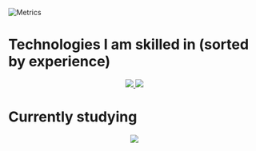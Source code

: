 ![Metrics](https://metrics.lecoq.io/TrejoIvan?template=classic&base.activity=0&base.community=0&base.repositories=0&base.metadata=0&isocalendar=1&languages=1&lines=1&repositories=1&achievements=1&introduction=1&base.indepth=false&base.hireable=false&repositories=100&repositories.batch=100&repositories.forks=false&repositories.affiliations=owner&isocalendar.duration=half-year&languages.limit=8&languages.threshold=0%25&languages.other=false&languages.colors=github&languages.sections=most-used&languages.indepth=false&languages.analysis.timeout=20&languages.categories=markup%2C%20programming&languages.recent.categories=markup%2C%20programming&languages.recent.load=300&languages.recent.days=14&achievements.threshold=C&achievements.secrets=true&achievements.display=compact&achievements.limit=0&repositories.featured=VoidFitnessProject%2C%20My-Algo-Problems-and-solutions%2C%20Strongest-link-social%2C%20%20Portfolio-SIte&introduction.title=true&config.timezone=America%2FLos_Angeles&config.display=large)

 # Technologies I am skilled in (sorted by experience)
 <p align="center">
  <a href="https://skillicons.dev">
    <img src="https://skillicons.dev/icons?i=py,js,react,html,css,bootstrap,tailwind,vscode,github,postgres" />
    <img src="https://skillicons.dev/icons?i=aws,bash,codepen,netlify,heroku,ps,figma,git,mysql,nodejs" />
  </a>
</p>

 <h1>Currently studying</h1>
 
 <p align="center">
  <a href="https://skillicons.dev">
    <img src="https://skillicons.dev/icons?i=gcp,java,graphql" />
  </a>
</p>
